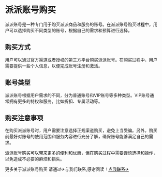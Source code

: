 # 派派账号购买

派派账号是一种专门用于购买派派商品和服务的账号。在派派账号购买过程中，用户可以选择购买不同类型的账号，根据自己的需求和预算进行选择。

## 购买方式

用户可以通过官方渠道或者授权的第三方平台购买派派账号。在购买过程中，用户需要提供一些个人信息，以便完成账号注册和激活。

## 账号类型

派派账号根据用户需求的不同，分为普通账号和VIP账号等多种类型。VIP账号通常拥有更多的特权和服务，比如折扣、专属活动等。

## 购买注意事项

在购买派派账号时，用户需要注意选择正规渠道购买，避免上当受骗。另外，购买前最好对账号的使用范围和服务内容进行充分了解，确保账号能够满足自己的需求。

派派账号购买可以带来更多的便利和优惠，但在购买过程中需要谨慎选择和操作，以免造成不必要的麻烦和损失。

更多关于派派账号购买 请通过✈与我们联系,感谢阅读！[点我联系✈](https://www.G208.com)